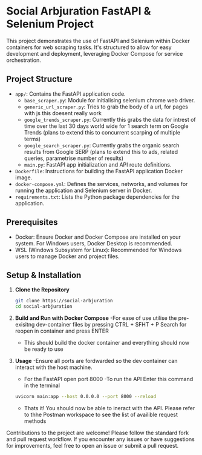 # Social Arbjuration FastAPI & Selenium Project

This project demonstrates the use of FastAPI and Selenium within Docker containers for web scraping tasks. It's structured to allow for easy development and deployment, leveraging Docker Compose for service orchestration.

## Project Structure

- `app/`: Contains the FastAPI application code.
  - `base_scraper.py`: Module for initialising selenium chrome web driver.
  - `generic_url_scraper.py`: Tries to grab the body of a url, for pages with js this doesent really work
  - `google_trends_scraper.py`: Currently this grabs the data for intrest of time over the last 30 days world wide for 1 search term on Google Trends (plans to extend this to concurrent scarping of multiple terms)
  - `google_search_scraper.py`: Currently grabs the organic search results from Google SERP (plans to extend this to ads, related queries, parametrise number of results)
  - `main.py`: FastAPI app initialization and API route definitions.
- `Dockerfile`: Instructions for building the FastAPI application Docker image.
- `docker-compose.yml`: Defines the services, networks, and volumes for running the application and Selenium server in Docker.
- `requirements.txt`: Lists the Python package dependencies for the application.

## Prerequisites

- Docker: Ensure Docker and Docker Compose are installed on your system. For Windows users, Docker Desktop is recommended.
- WSL (Windows Subsystem for Linux): Recommended for Windows users to manage Docker and project files.

## Setup & Installation

1. **Clone the Repository**
   ```bash
   git clone https://social-arbjuration
   cd social-arbjuration
2. **Build and Run with Docker Compose**
    -For ease of use utilise the pre-exisitng dev-container files by pressing CTRL + SFHT + P
    Search for reopen in container and press ENTER
    - This should build the docker container and everything should now be ready to use

3. **Usage**
   -Ensure all ports are fordwarded so the dev container can interact with the host machine.
   - For the FastAPI open port 8000
   -To run the API Enter this command in the terminal 
   ```bash
   uvicorn main:app --host 0.0.0.0 --port 8000 --reload
   ```
   - Thats it! You should now be able to ineract with the API. Please refer to thhe Postman workspace to see the list of availible request methods


Contributions to the project are welcome! Please follow the standard fork and pull request workflow. If you encounter any issues or have suggestions for improvements, feel free to open an issue or submit a pull request.
